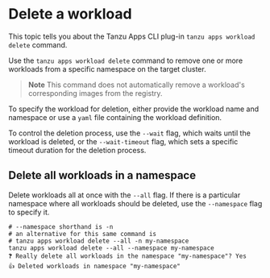 # Delete a workload

This topic tells you about the Tanzu Apps CLI plug-in `tanzu apps workload delete` command.

Use the `tanzu apps workload delete` command to remove one or more workloads from a specific
namespace on the target cluster.

>**Note** This command does not automatically remove a workload's corresponding images from the registry.

To specify the workload for deletion, either provide the workload name and namespace or use a `yaml`
file containing the workload definition.

To control the deletion process, use the `--wait` flag, which waits until
the workload is deleted, or the `--wait-timeout` flag, which sets a specific timeout duration for the
deletion process.

## Delete all workloads in a namespace

Delete workloads all at once with the `--all` flag. If there is a particular namespace where
all workloads should be deleted, use the `--namespace` flag to specify it.

```console
# --namespace shorthand is -n 
# an alternative for this same command is 
# tanzu apps workload delete --all -n my-namespace
tanzu apps workload delete --all --namespace my-namespace
❓ Really delete all workloads in the namespace "my-namespace"? Yes
👍 Deleted workloads in namespace "my-namespace"
```
